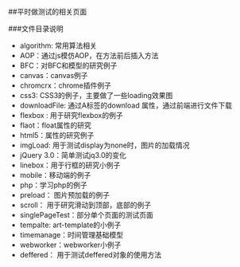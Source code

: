 
##平时做测试的相关页面

###文件目录说明
- algorithm: 常用算法相关
- AOP：通过js模仿AOP，在方法前后插入方法
- BFC：对BFC和模型的研究例子
- canvas：canvas例子
- chromcrx：chrome插件例子
- css3: CSS3的例子，主要做了一些loading效果图
- downloadFile: 通过A标签的download 属性，通过前端进行文件下载
- flexbox : 用于研究flexbox的例子
- flaot：float属性的研究
- html5：属性的研究例子
- imgLoad: 用于测试display为none时，图片的加载情况
- jQuery 3.0：简单测试jq3.0的变化
- linebox：用于行框的研究小例子
- mobile：移动端的例子
- php：学习php的例子
- preload： 图片预加载的例子
- scroll： 用于研究滑动到顶部，底部的例子
- singlePageTest：部分单个页面的测试页面
- tempalte: art-template的小例子
- timemanage：时间管理基础模型
- webworker：webworker小例子
- deffered： 用于测试deffered对象的使用方法